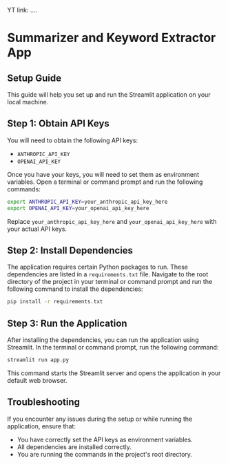 YT link:  ....


# Summarizer and Keyword Extractor App 
## Setup Guide

This guide will help you set up and run the Streamlit application on your local machine.

## Step 1: Obtain API Keys

You will need to obtain the following API keys:

- `ANTHROPIC_API_KEY`
- `OPENAI_API_KEY`

Once you have your keys, you will need to set them as environment variables. Open a terminal or command prompt and run the following commands:

```bash
export ANTHROPIC_API_KEY=your_anthropic_api_key_here
export OPENAI_API_KEY=your_openai_api_key_here
```

Replace `your_anthropic_api_key_here` and `your_openai_api_key_here` with your actual API keys.

## Step 2: Install Dependencies

The application requires certain Python packages to run. These dependencies are listed in a `requirements.txt` file.
Navigate to the root directory of the project in your terminal or command prompt and run the following command to install the dependencies:

```bash
pip install -r requirements.txt
```


## Step 3: Run the Application

After installing the dependencies, you can run the application using Streamlit. In the terminal or command prompt, run the following command:

```bash
streamlit run app.py
```


This command starts the Streamlit server and opens the application in your default web browser.

## Troubleshooting

If you encounter any issues during the setup or while running the application, ensure that:

- You have correctly set the API keys as environment variables.
- All dependencies are installed correctly.
- You are running the commands in the project's root directory.
